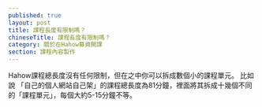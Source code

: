 ```yaml
---
published: true
layout: post
title: 課程長度有限制嗎？
chineseTitle: 課程長度有限制嗎？
category: 關於在Hahow募資開課
section: 課程內容製作
---
```



 

Hahow課程總長度沒有任何限制，但在之中你可以拆成數個小的課程單元。
比如說 「自己的個人網站自己架」的課程總長度為81分鐘，裡面將其拆成十幾個不同的「課程單元」，每個大約5-15分鐘不等。

